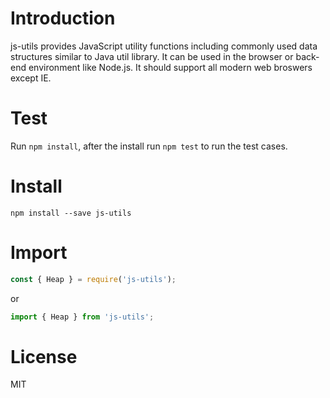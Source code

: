 # Introduction
js-utils provides JavaScript utility functions including commonly used data structures similar to Java util library. It can be used in the browser or back-end environment like Node.js. It should support all modern web broswers except IE.

# Test
Run `npm install`, after the install run `npm test` to run the test cases.

# Install
`npm install --save js-utils`

# Import
```js
const { Heap } = require('js-utils');
```
or
```js
import { Heap } from 'js-utils';
```

# License
MIT
 